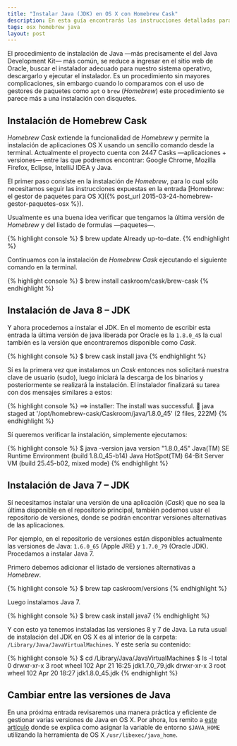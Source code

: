 ```yaml
---
title: "Instalar Java (JDK) en OS X con Homebrew Cask"
description: En esta guía encontrarás las instrucciones detalladas para la instalación del Java Development Kit 8 y 7 en OS X Yosemite utilizando el gestor de aplicaciones Homebrew Cask.
tags: osx homebrew java
layout: post
---
```



El procedimiento de instalación de Java —más precisamente el del Java Development Kit— más común, se reduce a ingresar en el sitio web de Oracle, buscar el instalador adecuado para nuestro sistema operativo, descargarlo y ejecutar el instalador. Es un procedimiento sin mayores complicaciones, sin embargo cuando lo comparamos con el uso de gestores de paquetes como `apt` o `brew` (_Homebrew_) este procedimiento se parece más a una instalación con disquetes.

## Instalación de Homebrew Cask

_Homebrew Cask_ extiende la funcionalidad de _Homebrew_ y permite la instalación de aplicaciones OS X usando un sencillo comando desde la terminal. Actualmente el proyecto cuenta con 2447 Casks  —aplicaciones + versiones— entre las que podremos encontrar: Google Chrome, Mozilla Firefox, Eclipse, IntelliJ IDEA y Java.

El primer paso consiste en la instalación de _Homebrew_, para lo cual sólo necesitamos seguir las instrucciones expuestas en la entrada [Homebrew: el gestor de paquetes para OS X]({% post_url 2015-03-24-homebrew-gestor-paquetes-osx %}).

Usualmente es una buena idea verificar que tengamos la última versión de _Homebrew_ y del listado de formulas —paquetes—.

{% highlight console %}
$ brew update
Already up-to-date.
{% endhighlight %}

Continuamos con la instalación de _Homebrew Cask_ ejecutando el siguiente comando en la terminal.

{% highlight console %}
$ brew install caskroom/cask/brew-cask
{% endhighlight %}

## Instalación de Java 8 – JDK

Y ahora procedemos a instalar el JDK. En el momento de escribir esta entrada la última versión de java liberada por Oracle es la `1.8.0_45` la cual también es la versión que encontraremos disponible como _Cask_.

{% highlight console %}
$ brew cask install java
{% endhighlight %}

Sí es la primera vez que instalamos un _Cask_ entonces nos solicitará nuestra clave de usuario (sudo), luego iniciará la descarga de los binarios y posteriormente se realizará la instalación. El instalador finalizará su tarea con dos mensajes similares a estos:

{% highlight console %}
==> installer: The install was successful.
🍺  java staged at '/opt/homebrew-cask/Caskroom/java/1.8.0_45' (2 files, 222M)
{% endhighlight %}

Sí queremos verificar la instalación, simplemente ejecutamos:

{% highlight console %}
$ java -version
java version "1.8.0_45"
Java(TM) SE Runtime Environment (build 1.8.0_45-b14)
Java HotSpot(TM) 64-Bit Server VM (build 25.45-b02, mixed mode)
{% endhighlight %}

## Instalación de Java 7 – JDK

Sí necesitamos instalar una versión de una aplicación (_Cask_) que no sea la última disponible en el repositorio principal, también podemos usar el repositorio de versiones, donde se podrán encontrar versiones alternativas de las aplicaciones.

Por ejemplo, en el repositorio de versiones están disponibles actualmente las versiones de Java: `1.6.0_65` (Apple JRE) y `1.7.0_79` (Oracle JDK). Procedamos a instalar Java 7.

Primero debemos adicionar el listado de versiones alternativas a _Homebrew_.

{% highlight console %}
$ brew tap caskroom/versions
{% endhighlight %}

Luego instalamos Java 7.

{% highlight console %}
$ brew cask install java7
{% endhighlight %}

Y con esto ya tenemos instaladas las versiones 8 y 7 de Java. La ruta usual de instalación del JDK en OS X es al interior de la carpeta: `/Library/Java/JavaVirtualMachines`. Y este sería su contenido:

{% highlight console %}
$ cd /Library/Java/JavaVirtualMachines
$ ls -l
total 0
drwxr-xr-x  3 root  wheel  102 Apr 21 16:25 jdk1.7.0_79.jdk
drwxr-xr-x  3 root  wheel  102 Apr 20 18:27 jdk1.8.0_45.jdk
{% endhighlight %}

## Cambiar entre las versiones de Java

En una próxima entrada revisaremos una manera práctica y eficiente de gestionar varias versiones de Java en OS X. Por ahora, los remito a [este artículo](http://www.mkyong.com/java/how-to-set-java_home-environment-variable-on-mac-os-x/) donde se explica como asignar la variable de entorno `$JAVA_HOME` utilizando la herramienta de OS X `/usr/libexec/java_home`.
